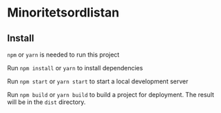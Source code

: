 # Minoritetsordlistan

## Install

`npm` or `yarn` is needed to run this project


Run `npm install` or `yarn` to install dependencies


Run `npm start` or `yarn start` to start a local development server


Run `npm build` or `yarn build` to build a project for deployment. 
The result will be in the `dist` directory.


